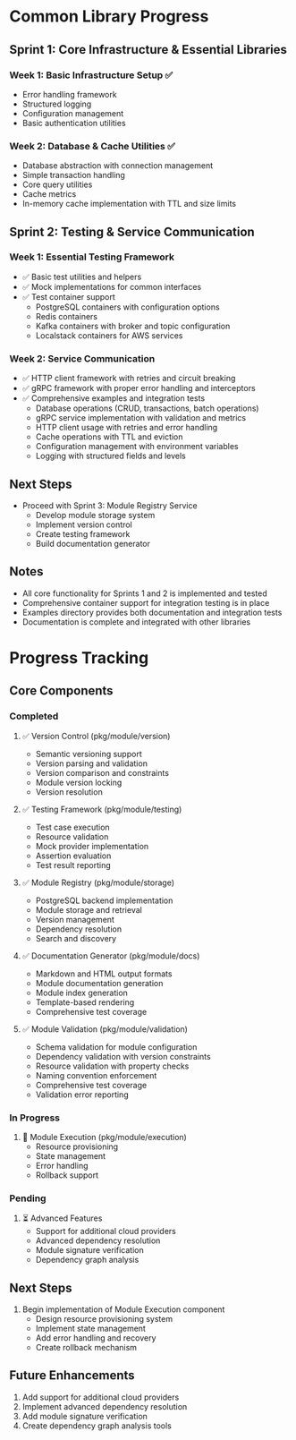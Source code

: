 # Common Library Progress

## Sprint 1: Core Infrastructure & Essential Libraries
### Week 1: Basic Infrastructure Setup ✅
- Error handling framework
- Structured logging
- Configuration management
- Basic authentication utilities

### Week 2: Database & Cache Utilities ✅
- Database abstraction with connection management
- Simple transaction handling
- Core query utilities
- Cache metrics
- In-memory cache implementation with TTL and size limits

## Sprint 2: Testing & Service Communication
### Week 1: Essential Testing Framework
- ✅ Basic test utilities and helpers
- ✅ Mock implementations for common interfaces
- ✅ Test container support
  - PostgreSQL containers with configuration options
  - Redis containers
  - Kafka containers with broker and topic configuration
  - Localstack containers for AWS services

### Week 2: Service Communication
- ✅ HTTP client framework with retries and circuit breaking
- ✅ gRPC framework with proper error handling and interceptors
- ✅ Comprehensive examples and integration tests
  - Database operations (CRUD, transactions, batch operations)
  - gRPC service implementation with validation and metrics
  - HTTP client usage with retries and error handling
  - Cache operations with TTL and eviction
  - Configuration management with environment variables
  - Logging with structured fields and levels

## Next Steps
- Proceed with Sprint 3: Module Registry Service
  - Develop module storage system
  - Implement version control
  - Create testing framework
  - Build documentation generator

## Notes
- All core functionality for Sprints 1 and 2 is implemented and tested
- Comprehensive container support for integration testing is in place
- Examples directory provides both documentation and integration tests
- Documentation is complete and integrated with other libraries

# Progress Tracking

## Core Components

### Completed
1. ✅ Version Control (pkg/module/version)
   - Semantic versioning support
   - Version parsing and validation
   - Version comparison and constraints
   - Module version locking
   - Version resolution

2. ✅ Testing Framework (pkg/module/testing)
   - Test case execution
   - Resource validation
   - Mock provider implementation
   - Assertion evaluation
   - Test result reporting

3. ✅ Module Registry (pkg/module/storage)
   - PostgreSQL backend implementation
   - Module storage and retrieval
   - Version management
   - Dependency resolution
   - Search and discovery

4. ✅ Documentation Generator (pkg/module/docs)
   - Markdown and HTML output formats
   - Module documentation generation
   - Module index generation
   - Template-based rendering
   - Comprehensive test coverage

5. ✅ Module Validation (pkg/module/validation)
   - Schema validation for module configuration
   - Dependency validation with version constraints
   - Resource validation with property checks
   - Naming convention enforcement
   - Comprehensive test coverage
   - Validation error reporting

### In Progress
1. 🔄 Module Execution (pkg/module/execution)
   - Resource provisioning
   - State management
   - Error handling
   - Rollback support

### Pending
1. ⏳ Advanced Features
   - Support for additional cloud providers
   - Advanced dependency resolution
   - Module signature verification
   - Dependency graph analysis

## Next Steps
1. Begin implementation of Module Execution component
   - Design resource provisioning system
   - Implement state management
   - Add error handling and recovery
   - Create rollback mechanism

## Future Enhancements
1. Add support for additional cloud providers
2. Implement advanced dependency resolution
3. Add module signature verification
4. Create dependency graph analysis tools 